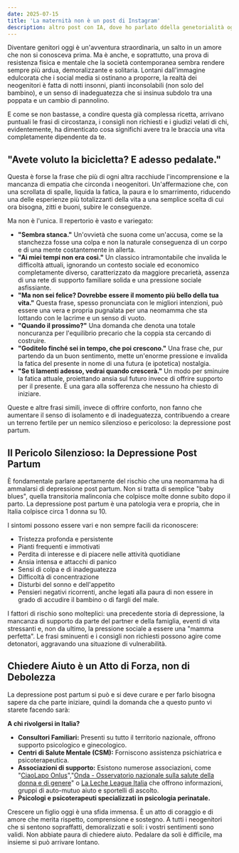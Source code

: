 ```yaml
---
date: 2025-07-15
title: 'La maternità non è un post di Instagram'
description: altro post con IA, dove ho parlato ddella genetorialità oggi
---
```

Diventare genitori oggi è un'avventura straordinaria, un salto in un amore che non si conosceva prima. Ma è anche, e soprattutto, una prova di resistenza fisica e mentale che la società contemporanea sembra rendere sempre più ardua, demoralizzante e solitaria. Lontani dall'immagine edulcorata che i social media si ostinano a proporre, la realtà dei neogenitori è fatta di notti insonni, pianti inconsolabili (non solo del bambino), e un senso di inadeguatezza che si insinua subdolo tra una poppata e un cambio di pannolino.

E come se non bastasse, a condire questa già complessa ricetta, arrivano puntuali le frasi di circostanza, i consigli non richiesti e i giudizi velati di chi, evidentemente, ha dimenticato cosa significhi avere tra le braccia una vita completamente dipendente da te.

## "Avete voluto la bicicletta? E adesso pedalate."

Questa è forse la frase che più di ogni altra racchiude l'incomprensione e la mancanza di empatia che circonda i neogenitori. Un'affermazione che, con una scrollata di spalle, liquida la fatica, la paura e lo smarrimento, riducendo una delle esperienze più totalizzanti della vita a una semplice scelta di cui ora bisogna, zitti e buoni, subire le conseguenze.

Ma non è l'unica. Il repertorio è vasto e variegato:

* **"Sembra stanca."** Un'ovvietà che suona come un'accusa, come se la stanchezza fosse una colpa e non la naturale conseguenza di un corpo e di una mente costantemente in allerta.
* **"Ai miei tempi non era così."** Un classico intramontabile che invalida le difficoltà attuali, ignorando un contesto sociale ed economico completamente diverso, caratterizzato da maggiore precarietà, assenza di una rete di supporto familiare solida e una pressione sociale asfissiante.
* **"Ma non sei felice? Dovrebbe essere il momento più bello della tua vita."** Questa frase, spesso pronunciata con le migliori intenzioni, può essere una vera e propria pugnalata per una neomamma che sta lottando con le lacrime e un senso di vuoto.
* **"Quando il prossimo?"** Una domanda che denota una totale noncuranza per l'equilibrio precario che la coppia sta cercando di costruire.
* **"Goditelo finché sei in tempo, che poi crescono."** Una frase che, pur partendo da un buon sentimento, mette un'enorme pressione e invalida la fatica del presente in nome di una futura (e ipotetica) nostalgia.
* **"Se ti lamenti adesso, vedrai quando crescerà."** Un modo per sminuire la fatica attuale, proiettando ansia sul futuro invece di offrire supporto per il presente. È una gara alla sofferenza che nessuno ha chiesto di iniziare.

Queste e altre frasi simili, invece di offrire conforto, non fanno che aumentare il senso di isolamento e di inadeguatezza, contribuendo a creare un terreno fertile per un nemico silenzioso e pericoloso: la depressione post partum.

## Il Pericolo Silenzioso: la Depressione Post Partum

È fondamentale parlare apertamente del rischio che una neomamma ha di ammalarsi di depressione post partum. Non si tratta di semplice "baby blues", quella transitoria malinconia che colpisce molte donne subito dopo il parto. La depressione post partum è una patologia vera e propria, che in Italia colpisce circa 1 donna su 10.

I sintomi possono essere vari e non sempre facili da riconoscere:
* Tristezza profonda e persistente
* Pianti frequenti e immotivati
* Perdita di interesse e di piacere nelle attività quotidiane
* Ansia intensa e attacchi di panico
* Sensi di colpa e di inadeguatezza
* Difficoltà di concentrazione
* Disturbi del sonno e dell'appetito
* Pensieri negativi ricorrenti, anche legati alla paura di non essere in grado di accudire il bambino o di fargli del male.

I fattori di rischio sono molteplici: una precedente storia di depressione, la mancanza di supporto da parte del partner e della famiglia, eventi di vita stressanti e, non da ultimo, la pressione sociale a essere una "mamma perfetta". Le frasi sminuenti e i consigli non richiesti possono agire come detonatori, aggravando una situazione di vulnerabilità.

## Chiedere Aiuto è un Atto di Forza, non di Debolezza

La depressione post partum si può e si deve curare e per farlo bisogna sapere da che parte iniziare, quindi la domanda che a questo punto vi starete facendo sarà:

**A chi rivolgersi in Italia?**

* **Consultori Familiari:** Presenti su tutto il territorio nazionale, offrono supporto psicologico e ginecologico.
* **Centri di Salute Mentale (CSM):** Forniscono assistenza psichiatrica e psicoterapeutica.
* **Associazioni di supporto:** Esistono numerose associazioni, come "[CiaoLapo Onlus](https://www.fondazione.ciaolapo.it/)","[Onda - Osservatorio nazionale sulla salute della donna e di genere](https://fondazioneonda.it/it/chi-siamo/onda-osservatorio/)" o [La Leche League Italia](https://www.lllitalia.org/) che offrono informazioni, gruppi di auto-mutuo aiuto e sportelli di ascolto.
* **Psicologi e psicoterapeuti specializzati in psicologia perinatale.**

Crescere un figlio oggi è una sfida immensa. È un atto di coraggio e di amore che merita rispetto, comprensione e sostegno. A tutti i neogenitori che si sentono sopraffatti, demoralizzati e soli: i vostri sentimenti sono validi. Non abbiate paura di chiedere aiuto. Pedalare da soli è difficile, ma insieme si può arrivare lontano.
